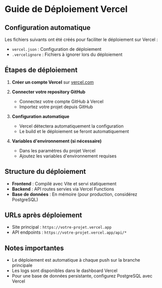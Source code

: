 # Guide de Déploiement Vercel

## Configuration automatique

Les fichiers suivants ont été créés pour faciliter le déploiement sur Vercel :

- `vercel.json` : Configuration de déploiement
- `.vercelignore` : Fichiers à ignorer lors du déploiement

## Étapes de déploiement

1. **Créer un compte Vercel** sur [vercel.com](https://vercel.com)

2. **Connecter votre repository GitHub**
   - Connectez votre compte GitHub à Vercel
   - Importez votre projet depuis GitHub

3. **Configuration automatique**
   - Vercel détectera automatiquement la configuration
   - Le build et le déploiement se feront automatiquement

4. **Variables d'environnement (si nécessaire)**
   - Dans les paramètres du projet Vercel
   - Ajoutez les variables d'environnement requises

## Structure du déploiement

- **Frontend** : Compilé avec Vite et servi statiquement
- **Backend** : API routes servies via Vercel Functions
- **Base de données** : En mémoire (pour production, considérez PostgreSQL)

## URLs après déploiement

- Site principal : `https://votre-projet.vercel.app`
- API endpoints : `https://votre-projet.vercel.app/api/*`

## Notes importantes

- Le déploiement est automatique à chaque push sur la branche principale
- Les logs sont disponibles dans le dashboard Vercel
- Pour une base de données persistante, configurez PostgreSQL avec Vercel